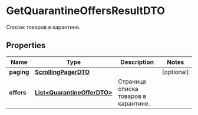

# GetQuarantineOffersResultDTO

Список товаров в карантине.

## Properties

| Name | Type | Description | Notes |
|------------ | ------------- | ------------- | -------------|
|**paging** | [**ScrollingPagerDTO**](ScrollingPagerDTO.md) |  |  [optional] |
|**offers** | [**List&lt;QuarantineOfferDTO&gt;**](QuarantineOfferDTO.md) | Страница списка товаров в карантине. |  |



